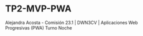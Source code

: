 # TP2-MVP-PWA
Alejandra Acosta - Comisión 23.1 | DWN3CV | Aplicaciones Web Progresivas (PWA) Turno Noche
